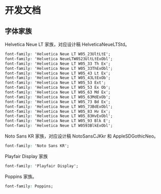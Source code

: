 # 开发文档

## 字体家族

Helvetica Neue LT 家族，对应设计稿 HelveticaNeueLTStd。

```css
font-family: 'Helvetica Neue LT W05_23UltLtE';
font-family: 'Helvetica NeueLTW0523UltLtExObl';
font-family: 'Helvetica Neue LT W05_33 Th Ex';
font-family: 'Helvetica Neue LT W05_33ThExObl';
font-family: 'Helvetica Neue LT W05_43 Lt Ex';
font-family: 'Helvetica Neue LT W05_43LtExOb';
font-family: 'Helvetica Neue LT W05_53 Ext';
font-family: 'Helvetica Neue LT W05_53 Ex Ob';
font-family: 'Helvetica Neue LT W05_63 Md Ex';
font-family: 'Helvetica Neue LT W05_63MdExOb';
font-family: 'Helvetica Neue LT W05_73 Bd Ex';
font-family: 'Helvetica Neue LT W05_73BdExObl';
font-family: 'Helvetica Neue LT W05_83 Hv Ex';
font-family: 'Helvetica Neue LT W05_83HvExObl';
font-family: 'Helvetica Neue LT W05_93 Blk E';
font-family: 'Helvetica Neue LT W0593BlkExObl';
```

Noto Sans KR 家族，对应设计稿 NotoSansCJKkr 和 AppleSDGothicNeo。

```css
font-family: 'Noto Sans KR';
```

Playfair Display 家族

```css
font-family: 'Playfair Display';
```

Poppins 家族。

```css
font-family: Poppins;
```
